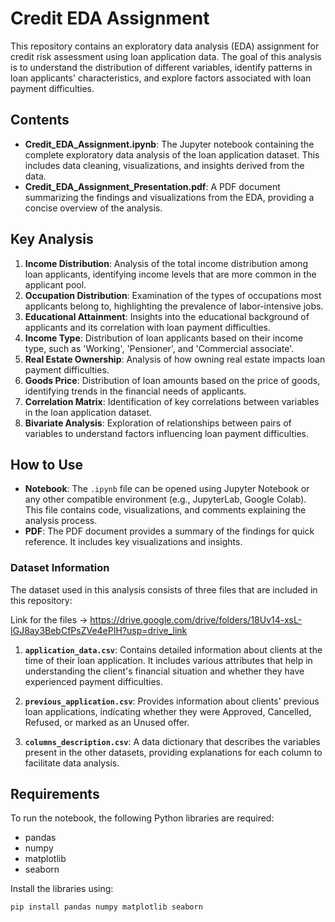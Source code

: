 # Credit EDA Assignment

This repository contains an exploratory data analysis (EDA) assignment for credit risk assessment using loan application data. The goal of this analysis is to understand the distribution of different variables, identify patterns in loan applicants' characteristics, and explore factors associated with loan payment difficulties.

## Contents

- **Credit_EDA_Assignment.ipynb**: The Jupyter notebook containing the complete exploratory data analysis of the loan application dataset. This includes data cleaning, visualizations, and insights derived from the data.
- **Credit_EDA_Assignment_Presentation.pdf**: A PDF document summarizing the findings and visualizations from the EDA, providing a concise overview of the analysis.

## Key Analysis

1. **Income Distribution**: Analysis of the total income distribution among loan applicants, identifying income levels that are more common in the applicant pool.
2. **Occupation Distribution**: Examination of the types of occupations most applicants belong to, highlighting the prevalence of labor-intensive jobs.
3. **Educational Attainment**: Insights into the educational background of applicants and its correlation with loan payment difficulties.
4. **Income Type**: Distribution of loan applicants based on their income type, such as 'Working', 'Pensioner', and 'Commercial associate'.
5. **Real Estate Ownership**: Analysis of how owning real estate impacts loan payment difficulties.
6. **Goods Price**: Distribution of loan amounts based on the price of goods, identifying trends in the financial needs of applicants.
7. **Correlation Matrix**: Identification of key correlations between variables in the loan application dataset.
8. **Bivariate Analysis**: Exploration of relationships between pairs of variables to understand factors influencing loan payment difficulties.

## How to Use

- **Notebook**: The `.ipynb` file can be opened using Jupyter Notebook or any other compatible environment (e.g., JupyterLab, Google Colab). This file contains code, visualizations, and comments explaining the analysis process.
- **PDF**: The PDF document provides a summary of the findings for quick reference. It includes key visualizations and insights.

### Dataset Information

The dataset used in this analysis consists of three files that are included in this repository:

Link for the files -> https://drive.google.com/drive/folders/18Uv14-xsL-IGJ8ay3BebCfPsZVe4ePIH?usp=drive_link

1. **`application_data.csv`**: Contains detailed information about clients at the time of their loan application. It includes various attributes that help in understanding the client's financial situation and whether they have experienced payment difficulties.

2. **`previous_application.csv`**: Provides information about clients' previous loan applications, indicating whether they were Approved, Cancelled, Refused, or marked as an Unused offer.

3. **`columns_description.csv`**: A data dictionary that describes the variables present in the other datasets, providing explanations for each column to facilitate data analysis.

## Requirements

To run the notebook, the following Python libraries are required:
- pandas
- numpy
- matplotlib
- seaborn

Install the libraries using:
```bash
pip install pandas numpy matplotlib seaborn


